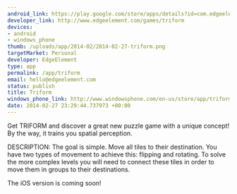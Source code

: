 ```yaml
--- 
android_link: https://play.google.com/store/apps/details?id=com.edgeelement.triform
developer_link: http://www.edgeelement.com/games/triform
devices: 
- android
- windows_phone
thumb: /uploads/app/2014-02/2014-02-27-triform.png
targetMarket: Personal
developer: EdgeElement
type: app
permalink: /app/triform
email: hello@edgeelement.com
status: publish
title: Triform
windows_phone_link: http://www.windowsphone.com/en-us/store/app/triform/3e866793-d1db-45be-982d-4bd2600ca5b6
date: 2014-02-27 23:29:44.737973 +00:00
---
```


Get TRIFORM and discover a great new puzzle game with a unique concept! By the way, it trains you spatial perception.

DESCRIPTION:
The goal is simple. Move all tiles to their destination. You have two types of movement to achieve this: flipping and rotating. To solve the more complex levels you will need to connect these tiles in order to move them in groups to their destinations.

The iOS version is coming soon!

